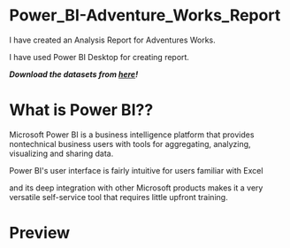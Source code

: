 # Power_BI-Adventure_Works_Report

I have created an Analysis Report for Adventures Works.

I have used Power BI Desktop for creating report.

***Download the datasets from [here]()!***

# What is Power BI??

Microsoft Power BI is a business intelligence platform that provides nontechnical business users with tools for aggregating, analyzing, visualizing and sharing data.

Power BI's user interface is fairly intuitive for users familiar with Excel 

and its deep integration with other Microsoft products makes it a very versatile self-service tool that requires little upfront training.

# Preview
